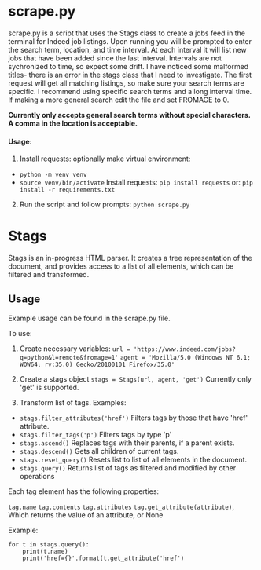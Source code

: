 # scrape.py

scrape.py is a script that uses the Stags class to create a jobs feed in the terminal for Indeed job listings. Upon running you will be prompted to enter the search term, location, and time interval. At each interval it will list new jobs that have been added since the last interval. Intervals are not sychronized to time, so expect some drift. I have noticed some malformed titles- there is an error in the stags class that I need to investigate. The first request will get all matching listings, so make sure your search terms are specific. I recommend using specific search terms and a long interval time. If making a more general search edit the file and set FROMAGE to 0.

**Currently only accepts general search terms without special characters. A comma in the location is acceptable.**

#### Usage:

1. Install requests:
optionally make virtual environment:
- `python -m venv venv`
- `source venv/bin/activate`
Install requests: 
`pip install requests` or:
`pip install -r requirements.txt`
2. Run the script and follow prompts:
`python scrape.py`

# Stags

Stags is an in-progress HTML parser. It creates a tree representation of the document, and provides access to a list of all elements, which can be filtered and transformed.

## Usage

Example usage can be found in the scrape.py file.

To use:
1. Create necessary variables:
`url = 'https://www.indeed.com/jobs?q=python&l=remote&fromage=1'`
`agent = 'Mozilla/5.0 (Windows NT 6.1; WOW64; rv:35.0) Gecko/20100101 Firefox/35.0'`

2. Create a stags object
`stags = Stags(url, agent, 'get')`
Currently only 'get' is supported.

3. Transform list of tags. Examples:
- `stags.filter_attributes('href')`
Filters tags by those that have 'href' attribute.
- `stags.filter_tags('p')`
Filters tags by type 'p'
- `stags.ascend()`
Replaces tags with their parents, if a parent exists.
- `stags.descend()`
Gets all children of current tags.
- `stags.reset_query()`
Resets list to list of all elements in the document.
- `stags.query()`
Returns list of tags as filtered and modified by other operations

Each tag element has the following properties:

`tag.name`
`tag.contents`
`tag.attributes`
`tag.get_attribute(attribute)`, Which returns the value of an attribute, or None

Example:

    for t in stags.query():
        print(t.name)
        print('href={}'.format(t.get_attribute('href')
